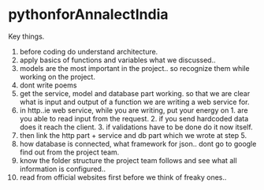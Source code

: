 # pythonforAnnalectIndia


Key things.

1. before coding do understand architecture.
2. apply basics of functions and variables what we discussed..
3. models are the most important in the project.. so recognize them while working on the project.
4. dont write poems
5. get the service, model and database part working. so that we are clear what is input and output of a function we are writing a web   service for.
6. in http..ie web service, while you are writing, put your energy on
          1. are you able to read input from the request.
          2. if you send hardcoded data does it reach the client.
          3. if validations have to be done do it now itself.
 7. then link the http part + service and db part which we wrote at step 5.
 8. how database is connected, what framework for json.. dont go to google find out from the project team.
 9. know the folder structure the project team follows and see what all information is configured..
 10. read from official websites first before we think of freaky ones..




